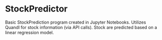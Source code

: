 # StockPredictor
Basic StockPrediction program created in Jupyter Notebooks. Utilizes Quandl for stock information (via API calls).  Stock are predicted based on a linear regression model.
